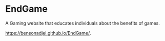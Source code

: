 # EndGame
A Gaming website that educates individuals about the benefits of games. 

https://bensonadjei.github.io/EndGame/.
